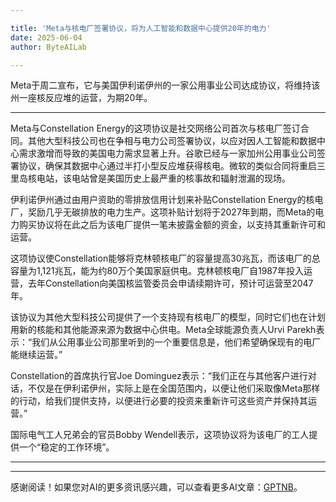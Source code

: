 ```yaml
---

title: 'Meta与核电厂签署协议，将为人工智能和数据中心提供20年的电力'
date: 2025-06-04
author: ByteAILab

---
```


Meta于周二宣布，它与美国伊利诺伊州的一家公用事业公司达成协议，将维持该州一座核反应堆的运营，为期20年。

---
Meta与Constellation Energy的这项协议是社交网络公司首次与核电厂签订合同。其他大型科技公司也在争相与电力公司签署协议，以应对因人工智能和数据中心需求激增而导致的美国电力需求显著上升。谷歌已经与一家加州公用事业公司签署协议，确保其数据中心通过半打小型反应堆获得核电。微软的类似合同将重启三里岛核电站，该电站曾是美国历史上最严重的核事故和辐射泄漏的现场。

伊利诺伊州通过由用户资助的零排放信用计划来补贴Constellation Energy的核电厂，奖励几乎无碳排放的电力生产。这项补贴计划将于2027年到期，而Meta的电力购买协议将在此之后为该电厂提供一笔未披露金额的资金，以支持其重新许可和运营。

这项协议使Constellation能够将克林顿核电厂的容量提高30兆瓦，而该电厂的总容量为1,121兆瓦，能为约80万个美国家庭供电。克林顿核电厂自1987年投入运营，去年Constellation向美国核监管委员会申请续期许可，预计可运营至2047年。

该协议为其他大型科技公司提供了一个支持现有核电厂的模型，同时它们也在计划用新的核能和其他能源来源为数据中心供电。Meta全球能源负责人Urvi Parekh表示：“我们从公用事业公司那里听到的一个重要信息是，他们希望确保现有的电厂能继续运营。”

Constellation的首席执行官Joe Dominguez表示：“我们正在与其他客户进行对话，不仅是在伊利诺伊州，实际上是在全国范围内，以便让他们采取像Meta那样的行动，给我们提供支持，以便进行必要的投资来重新许可这些资产并保持其运营。”

国际电气工人兄弟会的官员Bobby Wendell表示，这项协议将为该电厂的工人提供一个“稳定的工作环境”。

---
---
感谢阅读！如果您对AI的更多资讯感兴趣，可以查看更多AI文章：[GPTNB](https://gptnb.com)。